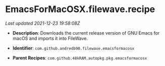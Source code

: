 # EmacsForMacOSX.filewave.recipe

_Last updated 2021-12-23 19:58:08Z_

- **Description**: Downloads the current release version of GNU Emacs for macOS and imports it into FileWave.

- **Identifier**: `com.github.andredb90.filewave.emacsformacosx`

- **Parent Recipes**: `com.github.48kRAM.autopkg.pkg.emacsformacosx`